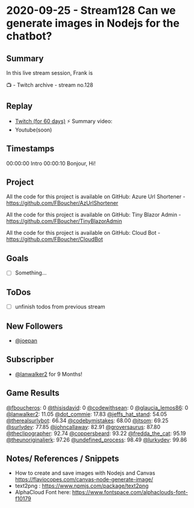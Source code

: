 
# 2020-09-25 - Stream128 Can we generate images in Nodejs for the chatbot?

Summary
-------

In this live stream session, Frank is 

📺 - Twitch archive - stream no.128

Replay
------

- [Twitch (for 60 days)](https://www.twitch.tv/videos/)
⚡ Summary video:
- Youtube(soon)


Timestamps
--------

00:00:00 Intro
00:00:10 Bonjour, Hi!


Project
-------

All the code for this project is available on GitHub: Azure Url Shortener - https://github.com/FBoucher/AzUrlShortener

All the code for this project is available on GitHub: Tiny Blazor Admin - https://github.com/FBoucher/TinyBlazorAdmin

All the code for this project is available on GitHub: Cloud Bot - https://github.com/FBoucher/CloudBot


Goals
-----

- [ ] Something...



ToDos
-----
- [ ] unfinish todos from previous stream


## New Followers

- [@joepan](https://www.twitch.tv/joepan)

## Subscripber

- [@lanwalker2](https://www.twitch.tv/lanwalker2) for 9 Months!


## Game Results

[@fboucheros](https://www.twitch.tv/fboucheros): 0
[@thisisdavid](https://www.twitch.tv/thisisdavid): 0
[@codewithsean](https://www.twitch.tv/codewithsean): 0
[@glaucia_lemos86](https://www.twitch.tv/glaucia_lemos86): 0
[@lanwalker2](https://www.twitch.tv/lanwalker2): 11.05
[@dot_commie](https://www.twitch.tv/dot_commie): 17.83
[@jeffs_hat_stand](https://www.twitch.tv/jeffs_hat_stand): 54.05
[@therealsurlybot](https://www.twitch.tv/therealsurlybot): 66.34
[@codebymistakes](https://www.twitch.tv/codebymistakes): 68.00
[@jtsom](https://www.twitch.tv/jtsom): 69.25
[@surlydev](https://www.twitch.tv/surlydev): 77.85
[@johncallaway](https://www.twitch.tv/johncallaway): 82.91
[@groversaurus](https://www.twitch.tv/groversaurus): 87.80
[@theclipographer](https://www.twitch.tv/theclipographer): 92.74
[@coppersbeard](https://www.twitch.tv/coppersbeard): 93.22
[@fredda_the_cat](https://www.twitch.tv/fredda_the_cat): 95.19
[@theunoriginaljerk](https://www.twitch.tv/theunoriginaljerk): 97.26
[@undefined_process](https://www.twitch.tv/undefined_process): 98.49
[@lurkydev](https://www.twitch.tv/lurkydev): 99.86

## Notes/ References / Snippets

- How to create and save images with Nodejs and Canvas https://flaviocopes.com/canvas-node-generate-image/
- text2png : https://www.npmjs.com/package/text2png
- AlphaCloud Font here: https://www.fontspace.com/alphaclouds-font-f10179

